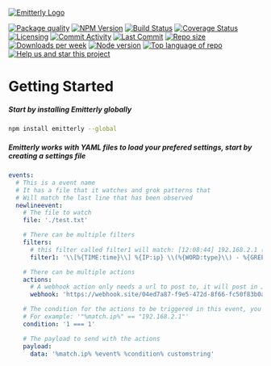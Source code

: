 [![Emitterly Logo](https://i.imgur.com/q2fUNnM.png)](https://github.com/michaeldegroot/Emitterly)

[![Package quality](https://packagequality.com/shield/emitterly.svg)](https://packagequality.com/#?package=emitterly)
[![NPM Version](https://img.shields.io/npm/v/emitterly.svg)](https://www.npmjs.com/package/emitterly)
[![Build Status](https://travis-ci.org/michaeldegroot/Emitterly.png?branch=master)](https://travis-ci.org/michaeldegroot/Emitterly)
[![Coverage Status](https://coveralls.io/repos/github/michaeldegroot/Emitterly/badge.svg?branch=master)](https://coveralls.io/github/michaeldegroot/Emitterly?branch=master)
[![Licensing](https://img.shields.io/github/license/michaeldegroot/emitterly.svg)](https://raw.githubusercontent.com/michaeldegroot/Emitterly/master/LICENSE)
[![Commit Activity](https://img.shields.io/github/commit-activity/m/michaeldegroot/Emitterly.svg)](https://github.com/michaeldegroot/Emitterly/pulse/monthly)
[![Last Commit](https://img.shields.io/github/last-commit/michaeldegroot/Emitterly.svg)](https://github.com/michaeldegroot/MonkeySet/commits/master)
[![Repo size](https://img.shields.io/github/repo-size/michaeldegroot/emitterly.svg)](https://github.com/michaeldegroot/Emitterly)
[![Downloads per week](https://img.shields.io/npm/dw/emitterly.svg)](https://www.npmjs.com/package/emitterly)
[![Node version](https://img.shields.io/node/v/emitterly.svg)](https://www.npmjs.com/package/emitterly)
[![Top language of repo](https://img.shields.io/github/languages/top/badges/shields.svg)](https://github.com/michaeldegroot/Emitterly)
[![Help us and star this project](https://img.shields.io/github/stars/michaeldegroot/emitterly.svg?style=social)](https://github.com/michaeldegroot/Emitterly)

# Getting Started

##### Start by installing Emitterly globally

```bash
npm install emitterly --global
```

##### Emitterly works with YAML files to load your prefered settings, start by creating a settings file

```yaml
events:
  # This is a event name
  # It has a file that it watches and grok patterns that
  # Will match the last line that has been observed
  newlineevent:
    # The file to watch
    file: './test.txt'

    # There can be multiple filters
    filters:
      # this filter called filter1 will match: [12:08:44] 192.168.2.1 (INFO) - User logged in
      filter1: '\\[%{TIME:time}\\] %{IP:ip} \\(%{WORD:type}\\) - %{GREEDYDATA:message}'

    # There can be multiple actions
    actions:
      # A webhook action only needs a url to post to, it will post in JSON format
      webhook: 'https://webhook.site/04ed7a87-f9e5-472d-8f66-fc50f83b0a67'

    # The condition for the actions to be triggered in this event, you can use variables from the event class itself
    # For example: '"%match.ip%" == "192.168.2.1"'
    condition: '1 === 1'

    # The payload to send with the actions
    payload:
      data: '%match.ip% %event% %condition% customstring'
```
